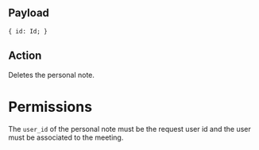 ## Payload
```
{ id: Id; }
```

## Action
Deletes the personal note.

# Permissions
The `user_id` of the personal note must be the request user id and the user must be associated to the meeting.